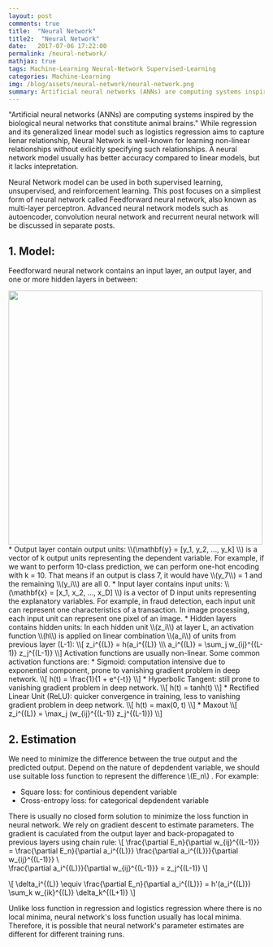 ```yaml
---
layout: post
comments: true
title:  "Neural Network"
title2:  "Neural Network"
date:   2017-07-06 17:22:00
permalink: /neural-network/
mathjax: true
tags: Machine-Learning Neural-Network Supervised-Learning
categories: Machine-Learning
img: /blog/assets/neural-network/neural-network.png
summary: Artificial neural networks (ANNs) are computing systems inspired by the biological neural networks that constitute animal brains...
---
```



"Artificial neural networks (ANNs) are computing systems inspired by the biological neural networks that constitute animal brains." While regression and its generalized linear model such as logistics regression aims to capture lienar relationship, Neural Network is well-known for learning non-linear relationships without exlicitly specifying such relationships. A neural network model usually has better accuracy compared to linear models, but it lacks intepretation.

Neural Network model can be used in both supervised learning, unsupervised, and reinforcement learning. This post focuses on a simpliest form of neural network called Feedforward neural network, also known as multi-layer perceptron. Advanced neural network models such as autoencoder, convolution neural network and recurrent neural network will be discussed in separate posts.

## 1. Model:
Feedforward neural network contains an input layer, an output layer, and one or more hidden layers in between:
<div class="imgcap">
<div >
    <img src="/blog/assets/neural-network/mlp.jpg" width = "500">
</div>
</div>
* Output layer contain output units: \\(\mathbf{y} = [y_1, y_2, ..., y_k] \\) is a vector of k output units representing the dependent variable. For example, if we want to perform 10-class prediction, we can perform one-hot encoding with k = 10. That means if an output is class 7, it would have \\(y_7\\) = 1 and the remaining \\(y_i\\) are all 0.
* Input layer contains input units: \\(\mathbf{x} = [x_1, x_2, ..., x_D] \\) is a vector of D input units representing the explanatory variables. For example, in fraud detection, each input unit can represent one characteristics of a transaction. In image processing, each input unit can represent one pixel of an image. 
* Hidden layers contains hidden units: In each hidden unit \\(z_i\\) at layer L, an activation function \\(h\\) is applied on linear combination \\(a_i\\) of units from previous layer (L-1):
\\[
z_i^{(L)} = h(a_i^{(L)} \\\
a_i^{(L)} = \sum_j w_{ij}^{(L-1)} z_j^{(L-1)}
\\]
Activation functions are usually non-linear. Some common activation functions are:
  * Sigmoid: computation intensive due to exponential component, prone to vanishing gradient problem in deep network.
  \\[
h(t) = \frac{1}{1 + e^{-t}}
\\]
  * Hyperbolic Tangent: still prone to vanishing gradient problem in deep network.
\\[
h(t) = tanh(t)
\\]
  * Rectified Linear Unit (ReLU): quicker convergence in training, less to vanishing gradient problem in deep network.
\\[
h(t) = max(0, t)
\\]
  * Maxout
\\[
z_i^{(L)} = \max_j (w_{ij}^{(L-1)} z_j^{(L-1)})
\\]
  
## 2. Estimation
We need to minimize the difference between the true output and the predicted output. Depend on the nature of depdendent variable, we should use suitable loss function to represent the difference \\(E_n\\) . For example:
* Square loss: for continious dependent variable
* Cross-entropy loss: for categorical depdendent variable

There is usually no closed form solution to minimize the loss function in neural network. We rely on gradient descent to estimate parameters. The gradient is caculated from the output layer and back-propagated to previous layers using chain rule:
\\[
\frac{\partial E_n}{\partial w_{ij}^{(L-1)}} = \frac{\partial E_n}{\partial a_i^{(L)}} \frac{\partial a_i^{(L)}}{\partial w_{ij}^{(L-1)}} \\\
\frac{\partial a_i^{(L)}}{\partial w_{ij}^{(L-1)}} = z_j^{(L-1)}
\\]

\\[
\delta_i^{(L)} \equiv \frac{\partial E_n}{\partial a_i^{(L)}} = h'(a_i^{(L)}) \sum_k w_{ik}^{(L)} \delta_k^{(L+1)}
\\]

Unlike loss function in regression and logistics regression where there is no local minima, neural network's loss function usually has local minima. Therefore, it is possible that neural network's parameter estimates are different for different training runs.
